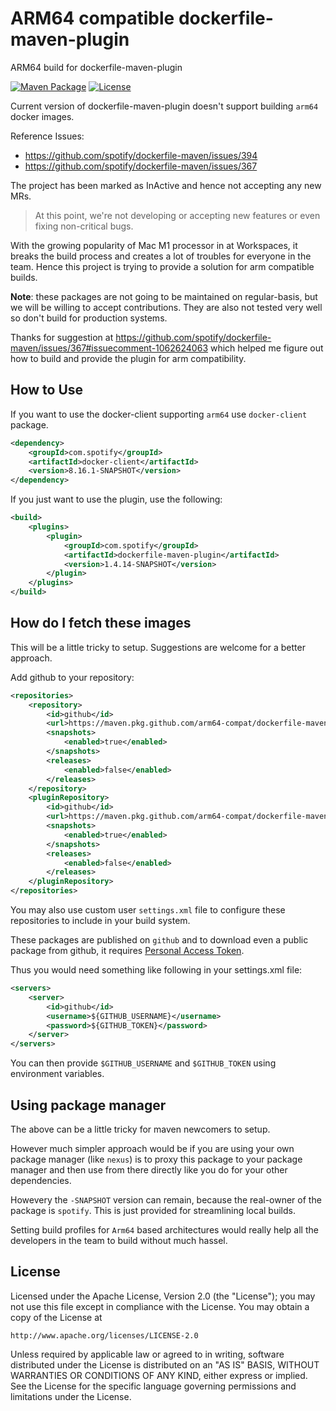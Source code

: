 # ARM64 compatible dockerfile-maven-plugin

ARM64 build for dockerfile-maven-plugin

[![Maven Package](https://github.com/arm64-compat/dockerfile-maven-plugin/actions/workflows/maven-publish.yaml/badge.svg?branch=main)](https://github.com/arm64-compat/dockerfile-maven-plugin/actions/workflows/maven-publish.yaml)
[![License](https://img.shields.io/badge/License-Apache_2.0-blue.svg)](https://opensource.org/licenses/Apache-2.0)

Current version of dockerfile-maven-plugin doesn't support building `arm64` docker images.

Reference Issues:
* https://github.com/spotify/dockerfile-maven/issues/394
* https://github.com/spotify/dockerfile-maven/issues/367

The project has been marked as InActive and hence not accepting any new MRs.

> At this point, we're not developing or accepting new features or even fixing non-critical bugs. 

With the growing popularity of Mac M1 processor in at Workspaces, it breaks the build process and creates a lot of troubles for everyone in the team. Hence this project is trying to provide a solution for arm compatible builds.

**Note**: these packages are not going to be maintained on regular-basis, but we will be willing to accept contributions. They are also not tested very well so don't build for production systems.

Thanks for suggestion at https://github.com/spotify/dockerfile-maven/issues/367#issuecomment-1062624063 which helped me figure out how to build and provide the plugin for arm compatibility.

## How to Use

If you want to use the docker-client supporting `arm64` use `docker-client` package.

```xml
<dependency>
    <groupId>com.spotify</groupId>
    <artifactId>docker-client</artifactId>
    <version>8.16.1-SNAPSHOT</version>
</dependency>
```

If you just want to use the plugin, use the following:

```xml
<build>
    <plugins>
        <plugin>
            <groupId>com.spotify</groupId>
            <artifactId>dockerfile-maven-plugin</artifactId>
            <version>1.4.14-SNAPSHOT</version>
        </plugin>
    </plugins>
</build>
```

## How do I fetch these images

This will be a little tricky to setup. Suggestions are welcome for a better approach.

Add github to your repository:

```xml
<repositories>
    <repository>
        <id>github</id>
        <url>https://maven.pkg.github.com/arm64-compat/dockerfile-maven-plugin</url>
        <snapshots>
            <enabled>true</enabled>
        </snapshots>
        <releases>
            <enabled>false</enabled>
        </releases>
    </repository>
    <pluginRepository>
        <id>github</id>
        <url>https://maven.pkg.github.com/arm64-compat/dockerfile-maven-plugin</url>
        <snapshots>
            <enabled>true</enabled>
        </snapshots>
        <releases>
            <enabled>false</enabled>
        </releases>
    </pluginRepository>
</repositories>
```

You may also use custom user `settings.xml` file to configure these repositories to include in your build system.

These packages are published on `github` and to download even a public package from github, it requires [Personal Access Token](https://docs.github.com/en/authentication/keeping-your-account-and-data-secure/creating-a-personal-access-token).

Thus you would need something like following in your settings.xml file:

```xml
<servers>
    <server>
        <id>github</id>
        <username>${GITHUB_USERNAME}</username>
        <password>${GITHUB_TOKEN}</password>
    </server>
</servers>  
```

You can then provide `$GITHUB_USERNAME` and `$GITHUB_TOKEN` using environment variables.

## Using package manager

The above can be a little tricky for maven newcomers to setup.

However much simpler approach would be if you are using your own package manager (like `nexus`) is to proxy this package to your package manager and then use from there directly like you do for your other dependencies.

Howevery the `-SNAPSHOT` version can remain, because the real-owner of the package is `spotify`. This is just provided for streamlining local builds.

Setting build profiles for `Arm64` based architectures would really help all the developers in the team to build without much hassel.

## License

Licensed under the Apache License, Version 2.0 (the "License");
you may not use this file except in compliance with the License.
You may obtain a copy of the License at

    http://www.apache.org/licenses/LICENSE-2.0

Unless required by applicable law or agreed to in writing, software
distributed under the License is distributed on an "AS IS" BASIS,
WITHOUT WARRANTIES OR CONDITIONS OF ANY KIND, either express or implied.
See the License for the specific language governing permissions and
limitations under the License.
